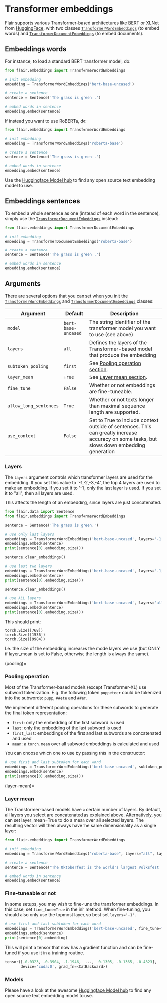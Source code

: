 # Transformer embeddings

Flair supports various Transformer-based architectures like BERT or XLNet from [HuggingFace](https://github.com/huggingface), 
with two classes [`TransformerWordEmbeddings`](#flair.embeddings.token.TransformerWordEmbeddings) (to embed words) and [`TransformerDocumentEmbeddings`](#flair.embeddings.document.TransformerDocumentEmbeddings) (to embed documents).

## Embeddings words 

For instance, to load a standard BERT transformer model, do:

```python
from flair.embeddings import TransformerWordEmbeddings

# init embedding
embedding = TransformerWordEmbeddings('bert-base-uncased')

# create a sentence
sentence = Sentence('The grass is green .')

# embed words in sentence
embedding.embed(sentence)
```

If instead you want to use RoBERTa, do:

```python
from flair.embeddings import TransformerWordEmbeddings

# init embedding
embedding = TransformerWordEmbeddings('roberta-base')

# create a sentence
sentence = Sentence('The grass is green .')

# embed words in sentence
embedding.embed(sentence)
```

Use the [Huggingface Model hub](https://huggingface.co/models) to find any open source text embedding model to use.


## Embeddings sentences

To embed a whole sentence as one (instead of each word in the sentence), simply use the [`TransformerDocumentEmbeddings`](#flair.embeddings.document.TransformerDocumentEmbeddings) 
instead:

```python
from flair.embeddings import TransformerDocumentEmbeddings

# init embedding
embedding = TransformerDocumentEmbeddings('roberta-base')

# create a sentence
sentence = Sentence('The grass is green .')

# embed words in sentence
embedding.embed(sentence)
```

## Arguments

There are several options that you can set when you init the [`TransformerWordEmbeddings`](#flair.embeddings.token.TransformerWordEmbeddings) 
and [`TransformerDocumentEmbeddings`](#flair.embeddings.document.TransformerDocumentEmbeddings) classes:

| Argument               | Default             | Description                                                                                                                                
|------------------------|---------------------|--------------------------------------------------------------------------------------------------------------------------------------------
| `model`                | `bert-base-uncased` | The string identifier of the transformer model you want to use (see above)                                                                 |
| `layers`               | `all`               | Defines the layers of the Transformer-based model that produce the embedding                                                               |
| `subtoken_pooling`     | `first`             | See [Pooling operation section](#pooling).                                                                                                 |
| `layer_mean`           | `True`              | See [Layer mean section](#layer-mean).                                                                                                     |
| `fine_tune`            | `False`             | Whether or not embeddings are fine-tuneable.                                                                                               |
| `allow_long_sentences` | `True`              | Whether or not texts longer than maximal sequence length are supported.                                                                    |
| `use_context`          | `False`             | Set to True to include context outside of sentences. This can greatly increase accuracy on some tasks, but slows down embedding generation |


### Layers

The `layers` argument controls which transformer layers are used for the embedding. If you set this value to '-1,-2,-3,-4', the top 4 layers are used to make an embedding. If you set it to '-1', only the last layer is used. If you set it to "all", then all layers are used.

This affects the length of an embedding, since layers are just concatenated.

```python
from flair.data import Sentence
from flair.embeddings import TransformerWordEmbeddings

sentence = Sentence('The grass is green.')

# use only last layers
embeddings = TransformerWordEmbeddings('bert-base-uncased', layers='-1', layer_mean=False)
embeddings.embed(sentence)
print(sentence[0].embedding.size())

sentence.clear_embeddings()

# use last two layers
embeddings = TransformerWordEmbeddings('bert-base-uncased', layers='-1,-2', layer_mean=False)
embeddings.embed(sentence)
print(sentence[0].embedding.size())

sentence.clear_embeddings()

# use ALL layers
embeddings = TransformerWordEmbeddings('bert-base-uncased', layers='all', layer_mean=False)
embeddings.embed(sentence)
print(sentence[0].embedding.size())
```

This should print:
```console
torch.Size([768])
torch.Size([1536])
torch.Size([9984])
```

I.e. the size of the embedding increases the mode layers we use (but ONLY if layer_mean is set to False, otherwise the length is always the same).

(pooling)=
### Pooling operation

Most of the Transformer-based models (except Transformer-XL) use subword tokenization. E.g. the following
token `puppeteer` could be tokenized into the subwords: `pupp`, `##ete` and `##er`.

We implement different pooling operations for these subwords to generate the final token representation:

* `first`: only the embedding of the first subword is used
* `last`: only the embedding of the last subword is used
* `first_last`: embeddings of the first and last subwords are concatenated and used
* `mean`: a `torch.mean` over all subword embeddings is calculated and used

You can choose which one to use by passing this in the constructor:

```python
# use first and last subtoken for each word
embeddings = TransformerWordEmbeddings('bert-base-uncased', subtoken_pooling='first_last')
embeddings.embed(sentence)
print(sentence[0].embedding.size())
```

(layer-mean)=
### Layer mean

The Transformer-based models have a certain number of layers. By default, all layers you select are
concatenated as explained above. Alternatively, you can set layer_mean=True to do a mean over all
selected layers. The resulting vector will then always have the same dimensionality as a single layer:

```python
from flair.embeddings import TransformerWordEmbeddings

# init embedding
embedding = TransformerWordEmbeddings("roberta-base", layers="all", layer_mean=True)

# create a sentence
sentence = Sentence("The Oktoberfest is the world's largest Volksfest .")

# embed words in sentence
embedding.embed(sentence)
```

### Fine-tuneable or not

In some setups, you may wish to fine-tune the transformer embeddings. In this case, set `fine_tune=True` in the init method.
When fine-tuning, you should also only use the topmost layer, so best set `layers='-1'`.

```python
# use first and last subtoken for each word
embeddings = TransformerWordEmbeddings('bert-base-uncased', fine_tune=True, layers='-1')
embeddings.embed(sentence)
print(sentence[0].embedding)
```

This will print a tensor that now has a gradient function and can be fine-tuned if you use it in a training routine.

```python
tensor([-0.0323, -0.3904, -1.1946,  ...,  0.1305, -0.1365, -0.4323],
       device='cuda:0', grad_fn=<CatBackward>)
```

### Models

Please have a look at the awesome [Huggingface Model hub](https://huggingface.co/models) to find any open source text embedding model to use.

